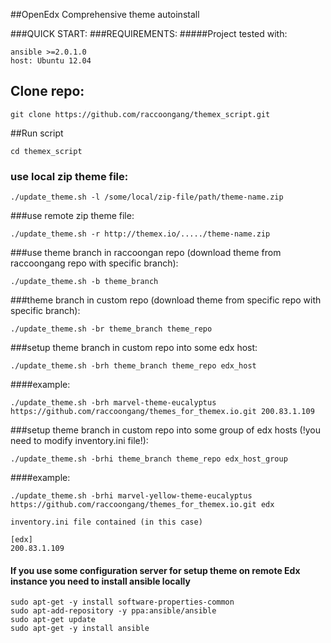 ##OpenEdx Comprehensive theme autoinstall

###QUICK START:
###REQUIREMENTS:
#####Project tested with:
```
ansible >=2.0.1.0
host: Ubuntu 12.04
```

## Clone repo:
```
git clone https://github.com/raccoongang/themex_script.git
```
##Run script
```
cd themex_script
```

### use local zip theme file:  
```
./update_theme.sh -l /some/local/zip-file/path/theme-name.zip
```

###use remote zip theme file: 
```
./update_theme.sh -r http://themex.io/...../theme-name.zip
```

###use theme branch in raccoongan repo (download theme from raccoongang repo with specific branch): 
```
./update_theme.sh -b theme_branch
```

###theme branch in custom repo (download theme from specific repo with specific branch): 
```
./update_theme.sh -br theme_branch theme_repo
```

###setup theme branch in custom repo into some edx host:
```
./update_theme.sh -brh theme_branch theme_repo edx_host
```
####example:
```
./update_theme.sh -brh marvel-theme-eucalyptus https://github.com/raccoongang/themes_for_themex.io.git 200.83.1.109
```


###setup theme branch in custom repo into some group of edx hosts (!you need to modify inventory.ini file!): 
```
./update_theme.sh -brhi theme_branch theme_repo edx_host_group
```
####example:
```
./update_theme.sh -brhi marvel-yellow-theme-eucalyptus https://github.com/raccoongang/themes_for_themex.io.git edx

inventory.ini file contained (in this case)

[edx]
200.83.1.109
```

#### If you use some configuration server for setup theme on remote Edx instance you need to install ansible locally

```
sudo apt-get -y install software-properties-common
sudo apt-add-repository -y ppa:ansible/ansible
sudo apt-get update
sudo apt-get -y install ansible
```

